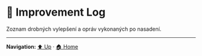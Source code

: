 # 📒 Improvement Log

Zoznam drobných vylepšení a opráv vykonaných po nasadení.

---
**Navigation:** [⬆️ Up](./index.template.md) · [🏠 Home](../index.template.md)
